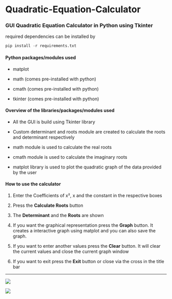 # Quadratic-Equation-Calculator

### GUI Quadratic Equation Calculator in Python using Tkinter

required dependencies can be installed by

```python
pip install -r requirements.txt
```

#### Python packages/modules used

- matplot

- math (comes pre-installed with python)

- cmath (comes pre-installed with python)

- tkinter (comes pre-installed with python)

#### Overview of the libraries/packages/modules used

- All the GUI is build using Tkinter library

- Custom determinant and roots module are created to calculate the roots and determinant respectively

- math module is used to calculate the real roots

- cmath module is used to calculate the imaginary roots

- matplot library is used to plot the quadratic graph of the data provided by the user

#### How to use the calculator

1. Enter the Coefficients of x², x and the constant in the respective boxes

2. Press the **Calculate Roots** button

3. The **Determinant** and the **Roots** are shown

4. If you want the graphical representation press the **Graph** button. It creates a interactive graph using matplot and you can also save the graph.

5. If you want to enter another values press the **Clear** button. It will clear the current values and close the current graph window

6. If you want to exit press the **Exit** button or close via the cross in the title bar

---

![](https://github.com/abhishekmallav/Quadratic-Equation-Solver-in-Python/blob/main/preview/calculator-01.png)

![](https://github.com/abhishekmallav/Quadratic-Equation-Solver-in-Python/blob/main/preview/screenshot.png)
